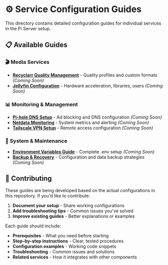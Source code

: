 # ⚙️ Service Configuration Guides

This directory contains detailed configuration guides for individual services in the Pi Server setup.

## 📋 Available Guides

### **🎬 Media Services**
- **[Recyclarr Quality Management](recyclarr.md)** - Quality profiles and custom formats *(Coming Soon)*
- **[Jellyfin Configuration](jellyfin.md)** - Hardware acceleration, libraries, users *(Coming Soon)*

### **📊 Monitoring & Management**
- **[Pi-hole DNS Setup](pihole.md)** - Ad blocking and DNS configuration *(Coming Soon)*
- **[Netdata Monitoring](netdata.md)** - System metrics and alerting *(Coming Soon)*
- **[Tailscale VPN Setup](tailscale.md)** - Remote access configuration *(Coming Soon)*

### **🔧 System & Maintenance**
- **[Environment Variables Guide](environment.md)** - Complete .env setup *(Coming Soon)*
- **[Backup & Recovery](backup.md)** - Configuration and data backup strategies *(Coming Soon)*

## 🚀 Contributing

These guides are being developed based on the actual configurations in this repository. If you'd like to contribute:

1. **Document your setup** - Share working configurations
2. **Add troubleshooting tips** - Common issues you've solved
3. **Improve existing guides** - Better explanations or examples

Each guide should include:
- **Prerequisites** - What you need before starting
- **Step-by-step instructions** - Clear, tested procedures
- **Configuration examples** - Working code snippets
- **Troubleshooting** - Common issues and solutions
- **Related services** - How it integrates with other components
